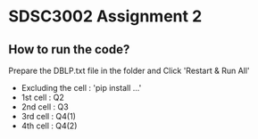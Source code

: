 # SDSC3002 Assignment 2 
## How to run the code?

Prepare the DBLP.txt file in the folder
and Click 'Restart & Run All'
- Excluding the cell : 'pip install ...'
- 1st cell : Q2
- 2nd cell : Q3
- 3rd cell : Q4(1)
- 4th cell : Q4(2)  
